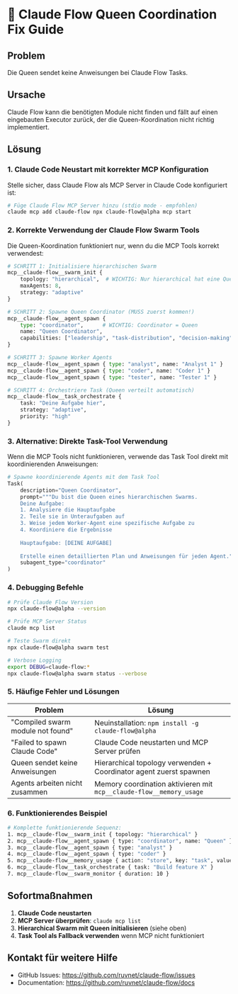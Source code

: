 # 🐝 Claude Flow Queen Coordination Fix Guide

## Problem
Die Queen sendet keine Anweisungen bei Claude Flow Tasks.

## Ursache
Claude Flow kann die benötigten Module nicht finden und fällt auf einen eingebauten Executor zurück, der die Queen-Koordination nicht richtig implementiert.

## Lösung

### 1. Claude Code Neustart mit korrekter MCP Konfiguration

Stelle sicher, dass Claude Flow als MCP Server in Claude Code konfiguriert ist:

```bash
# Füge Claude Flow MCP Server hinzu (stdio mode - empfohlen)
claude mcp add claude-flow npx claude-flow@alpha mcp start
```

### 2. Korrekte Verwendung der Claude Flow Swarm Tools

Die Queen-Koordination funktioniert nur, wenn du die MCP Tools korrekt verwendest:

```python
# SCHRITT 1: Initialisiere hierarchischen Swarm
mcp__claude-flow__swarm_init {
    topology: "hierarchical",  # WICHTIG: Nur hierarchical hat eine Queen!
    maxAgents: 8,
    strategy: "adaptive"
}

# SCHRITT 2: Spawne Queen Coordinator (MUSS zuerst kommen!)
mcp__claude-flow__agent_spawn {
    type: "coordinator",      # WICHTIG: Coordinator = Queen
    name: "Queen Coordinator",
    capabilities: ["leadership", "task-distribution", "decision-making"]
}

# SCHRITT 3: Spawne Worker Agents
mcp__claude-flow__agent_spawn { type: "analyst", name: "Analyst 1" }
mcp__claude-flow__agent_spawn { type: "coder", name: "Coder 1" }
mcp__claude-flow__agent_spawn { type: "tester", name: "Tester 1" }

# SCHRITT 4: Orchestriere Task (Queen verteilt automatisch)
mcp__claude-flow__task_orchestrate {
    task: "Deine Aufgabe hier",
    strategy: "adaptive",
    priority: "high"
}
```

### 3. Alternative: Direkte Task-Tool Verwendung

Wenn die MCP Tools nicht funktionieren, verwende das Task Tool direkt mit koordinierenden Anweisungen:

```python
# Spawne koordinierende Agents mit dem Task Tool
Task(
    description="Queen Coordinator",
    prompt="""Du bist die Queen eines hierarchischen Swarms. 
    Deine Aufgabe:
    1. Analysiere die Hauptaufgabe
    2. Teile sie in Unteraufgaben auf
    3. Weise jedem Worker-Agent eine spezifische Aufgabe zu
    4. Koordiniere die Ergebnisse
    
    Hauptaufgabe: [DEINE AUFGABE]
    
    Erstelle einen detaillierten Plan und Anweisungen für jeden Agent.""",
    subagent_type="coordinator"
)
```

### 4. Debugging Befehle

```bash
# Prüfe Claude Flow Version
npx claude-flow@alpha --version

# Prüfe MCP Server Status
claude mcp list

# Teste Swarm direkt
npx claude-flow@alpha swarm test

# Verbose Logging
export DEBUG=claude-flow:*
npx claude-flow@alpha swarm status --verbose
```

### 5. Häufige Fehler und Lösungen

| Problem | Lösung |
|---------|---------|
| "Compiled swarm module not found" | Neuinstallation: `npm install -g claude-flow@alpha` |
| "Failed to spawn Claude Code" | Claude Code neustarten und MCP Server prüfen |
| Queen sendet keine Anweisungen | Hierarchical topology verwenden + Coordinator agent zuerst spawnen |
| Agents arbeiten nicht zusammen | Memory coordination aktivieren mit `mcp__claude-flow__memory_usage` |

### 6. Funktionierendes Beispiel

```bash
# Komplette funktionierende Sequenz:
1. mcp__claude-flow__swarm_init { topology: "hierarchical" }
2. mcp__claude-flow__agent_spawn { type: "coordinator", name: "Queen" }
3. mcp__claude-flow__agent_spawn { type: "analyst" }
4. mcp__claude-flow__agent_spawn { type: "coder" }
5. mcp__claude-flow__memory_usage { action: "store", key: "task", value: "..." }
6. mcp__claude-flow__task_orchestrate { task: "Build feature X" }
7. mcp__claude-flow__swarm_monitor { duration: 10 }
```

## Sofortmaßnahmen

1. **Claude Code neustarten**
2. **MCP Server überprüfen**: `claude mcp list`
3. **Hierarchical Swarm mit Queen initialisieren** (siehe oben)
4. **Task Tool als Fallback verwenden** wenn MCP nicht funktioniert

## Kontakt für weitere Hilfe

- GitHub Issues: https://github.com/ruvnet/claude-flow/issues
- Documentation: https://github.com/ruvnet/claude-flow/docs